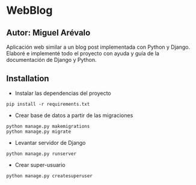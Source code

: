 # WebBlog
## Autor: Miguel Arévalo



Aplicación web similar a un blog post implementada con Python y Django.
Elaboré e implementé todo el proyecto con ayuda y guía de la documentación de Django y Python.

## Installation
- Instalar las dependencias del proyecto
```
pip install -r requirements.txt
```

- Crear base de datos a partir de las migraciones
```
python manage.py makemigrations
python manage.py migrate
```
- Levantar servidor de Django
```
python manage.py runserver
```

- Crear super-usuario
```
python manage.py createsuperuser
```
